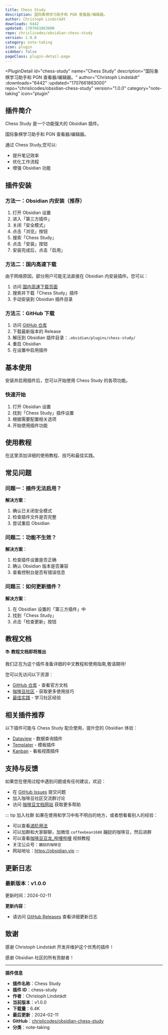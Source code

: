 ```yaml
---
title: Chess Study
description: 国际象棋学习助手和 PGN 查看器/编辑器。
author: Christoph Lindstädt
downloads: 6442
updated: 1707661863000
repo: chrislicodes/obsidian-chess-study
version: 1.0.0
category: note-taking
icon: plugin
sidebar: false
pageClass: plugin-detail-page
---
```


<PluginDetail
  id="chess-study"
  name="Chess Study"
  description="国际象棋学习助手和 PGN 查看器/编辑器。"
  author="Christoph Lindstädt"
  :downloads="6442"
  :updated="1707661863000"
  repo="chrislicodes/obsidian-chess-study"
  version="1.0.0"
  category="note-taking"
  icon="plugin"
>

<!-- AUTO_GENERATED_START -->
## 插件简介

Chess Study 是一个功能强大的 Obsidian 插件。

国际象棋学习助手和 PGN 查看器/编辑器。

通过 Chess Study,您可以:

- 提升笔记效率
- 优化工作流程
- 增强 Obsidian 功能

<!-- AUTO_GENERATED_END -->

<!-- AUTO_GENERATED_START -->
## 插件安装

### 方法一：Obsidian 内安装（推荐）

1. 打开 Obsidian 设置
2. 进入「第三方插件」
3. 关闭「安全模式」
4. 点击「浏览」按钮
5. 搜索「Chess Study」
6. 点击「安装」按钮
7. 安装完成后，点击「启用」

### 方法二：国内高速下载

由于网络原因，部分用户可能无法直接在 Obsidian 内安装插件。您可以：

1. 访问 [国内高速下载页面](/zh/documentation/obsidian-plugins-download.html)
2. 搜索并下载「Chess Study」插件
3. 手动安装到 Obsidian 插件目录

### 方法三：GitHub 下载

1. 访问 [GitHub 仓库](https://github.com/chrislicodes/obsidian-chess-study)
2. 下载最新版本的 Release
3. 解压到 Obsidian 插件目录：`.obsidian/plugins/chess-study/`
4. 重启 Obsidian
5. 在设置中启用插件

## 基本使用

安装并启用插件后，您可以开始使用 Chess Study 的各项功能。

### 快速开始

1. 打开 Obsidian 设置
2. 找到「Chess Study」插件设置
3. 根据需要配置相关选项
4. 开始使用插件功能

<!-- AUTO_GENERATED_END -->

<!-- CUSTOM_CONTENT_START:tutorial -->
## 使用教程

在这里添加详细的使用教程、技巧和最佳实践。

<!-- CUSTOM_CONTENT_END:tutorial -->

<!-- SHARED_CONTENT_START -->
## 常见问题

### 问题一：插件无法启用？

**解决方案**：
1. 确认已关闭安全模式
2. 检查插件文件是否完整
3. 尝试重启 Obsidian

### 问题二：功能不生效？

**解决方案**：
1. 检查插件设置是否正确
2. 确认 Obsidian 版本是否兼容
3. 查看控制台是否有错误信息

### 问题三：如何更新插件？

**解决方案**：
1. 在 Obsidian 设置的「第三方插件」中
2. 找到「Chess Study」
3. 点击「检查更新」按钮

## 教程文档

📚 **教程文档即将推出**

我们正在为这个插件准备详细的中文教程和使用指南,敬请期待!

您可以先访问以下资源：
- [GitHub 仓库](https://github.com/chrislicodes/obsidian-chess-study) - 查看官方文档
- [咖啡豆社区](/zh/bases/) - 获取更多使用技巧
- [最佳实践](/zh/best-practices/) - 学习社区经验

## 相关插件推荐

以下插件可能与 Chess Study 配合使用，提升您的 Obsidian 体验：

- [Dataview](/zh/plugins/dataview.html) - 数据查询插件
- [Templater](/zh/plugins/templater-obsidian.html) - 模板插件
- [Kanban](/zh/plugins/obsidian-kanban.html) - 看板视图插件

## 支持与反馈

如果您在使用过程中遇到问题或有任何建议，欢迎：

- 在 [GitHub Issues](https://github.com/chrislicodes/obsidian-chess-study/issues) 提交问题
- 加入咖啡豆社区交流群讨论
- 访问 [咖啡豆文档网站](https://obsidian.vip) 获取更多帮助

::: tip 加入社群
如果在使用和学习中有不明白的地方，或者想看看别人的经验：
- 可以查看[进阶用法](/zh/advanced)
- 可以加群和大家聊聊，加微信 `coffeebean1688` 蹦跶的咖啡豆，然后进群
- 可以查看[咖啡豆豆龙_哔哩哔哩](https://space.bilibili.com/618777356) 视频教程
- 关注公众号：`蹦跶的咖啡豆`
- 网站地址：https://obsidian.vip
:::
<!-- SHARED_CONTENT_END -->

<!-- AUTO_GENERATED_START -->
## 更新日志

### 最新版本：v1.0.0

更新时间：2024-02-11

**更新内容**：
- 请访问 [GitHub Releases](https://github.com/chrislicodes/obsidian-chess-study/releases) 查看详细更新日志

## 致谢

感谢 Christoph Lindstädt 开发并维护这个优秀的插件！

感谢 Obsidian 社区的所有贡献者！

---

**插件信息**
- **插件名称**：Chess Study
- **插件 ID**：chess-study
- **作者**：Christoph Lindstädt
- **当前版本**：v1.0.0
- **下载量**：6.4K
- **最后更新**：2024-02-11
- **GitHub**：[chrislicodes/obsidian-chess-study](https://github.com/chrislicodes/obsidian-chess-study)
- **分类**：note-taking
<!-- AUTO_GENERATED_END -->

</PluginDetail>

